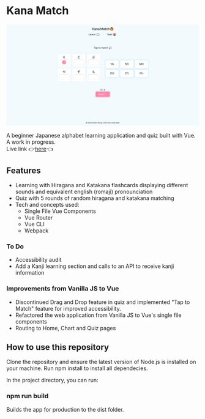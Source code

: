 # Kana Match
![Screenshot](./assets/screenshot.png) 

A beginner Japanese alphabet learning application and quiz built with Vue. A work in progress.  
Live link 👉<a href="https://robinnong.github.io/kana-match/">here</a>👈

## Features
- Learning with Hiragana and Katakana flashcards displaying different sounds and equivalent english (romaji) pronounciation
- Quiz with 5 rounds of random hiragana and katakana matching
- Tech and concepts used: 
    * Single File Vue Components
    * Vue Router
    * Vue CLI
    * Webpack

### To Do
- Accessibility audit
- Add a Kanji learning section and calls to an API to receive kanji information

### Improvements from Vanilla JS to Vue
- Discontinued Drag and Drop feature in quiz and implemented "Tap to Match" feature for improved accessibility. 
- Refactored the web application from Vanilla JS to Vue's single file components
- Routing to Home, Chart and Quiz pages  

## How to use this repository

Clone the repository and ensure the latest version of Node.js is installed on your machine.
Run npm install to install all dependecies. 

In the project directory, you can run:

### npm run build 
Builds the app for production to the dist folder.  

